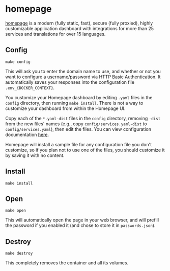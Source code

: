 # homepage

[homepage](https://github.com/benphelps/homepage) is a modern (fully static,
fast), secure (fully proxied), highly customizable application dashboard
with integrations for more than 25 services and translations for over 15
languages.

## Config

```
make config
```

This will ask you to enter the domain name to use, and whether or not
you want to configure a username/password via HTTP Basic Authentication.
It automatically saves your responses into the configuration file
`.env_{DOCKER_CONTEXT}`.

You customize your Homepage dashboard by editing `.yaml` files in the `config`
directory, then running `make install`. There is not a way to customize your
dashboard from within the Homepage UI.

Copy each of the `*.yaml-dist` files in the `config` directory, removing
`-dist` from the new files' names (e.g., copy `config/services.yaml-dist`
to `config/services.yaml`), then edit the files. You can view configuration
documentation [here](https://gethomepage.dev/en/configs/services/).

Homepage will install a sample file for any configuration file you don't
customize, so if you plan not to use one of the files, you should customize
it by saving it with no content.

## Install

```
make install
```

## Open

```
make open
```

This will automatically open the page in your web browser, and will
prefill the password if you enabled it (and chose to store it in
`passwords.json`).

## Destroy

```
make destroy
```

This completely removes the container and all its volumes.
